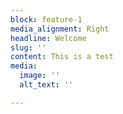 ```yaml
---
block: feature-1
media_alignment: Right
headline: Welcome
slug: ''
content: This is a test
media:
  image: ''
  alt_text: ''

---
```


